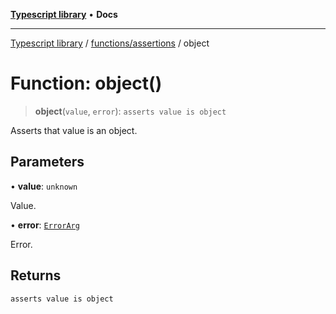 [**Typescript library**](../../../index.md) • **Docs**

***

[Typescript library](../../../modules.md) / [functions/assertions](../index.md) / object

# Function: object()

> **object**(`value`, `error`): `asserts value is object`

Asserts that value is an object.

## Parameters

• **value**: `unknown`

Value.

• **error**: [`ErrorArg`](../type-aliases/ErrorArg.md)

Error.

## Returns

`asserts value is object`
